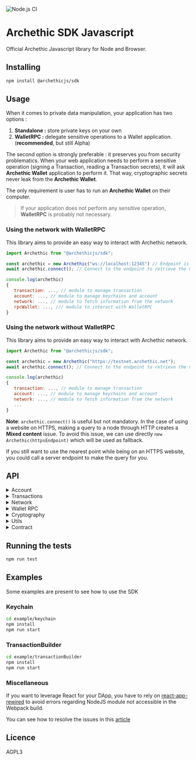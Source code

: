 ![Node.js CI](https://github.com/archethic-foundation/libjs/workflows/Node.js%20CI/badge.svg?branch=master)

# Archethic SDK Javascript

Official Archethic Javascript library for Node and Browser.

## Installing

```bash
npm install @archethicjs/sdk
```

## Usage

When it comes to private data manipulation, your application has two options :

1. **Standalone :** store private keys on your own
2. **WalletRPC :** delegate sensitive operations to a Wallet application. (**recommended**, but still Alpha)

The second option is strongly preferable : it preserves you from security problematics. When your web application needs to perform a sensitive operation (signing a Transaction, reading a Transaction secrets), it will ask **Archethic Wallet** application to perform it.
That way, cryptographic secrets never leak from the **Archethic Wallet**.

The only requirement is user has to run an **Archethic Wallet** on their computer.

> If your application does not perform any sensitive operation, **WalletRPC** is probably not necessary.

### Using the network with WalletRPC

This library aims to provide an easy way to interact with Archethic network.

```js
import Archethic from "@archethicjs/sdk";

const archethic = new Archethic("ws://localhost:12345") // Endpoint is the Archethic Wallet RPC server
await archethic.connect(); // Connect to the endpoint to retrieve the nearest endpoints

console.log(archethic)
{
   transaction: ..., // module to manage transaction
   account: ..., // module to manage keychains and account
   network: ..., // module to fetch information from the network
   rpcWallet: ..., /// module to interact with WalletRPC
}
```

### Using the network without WalletRPC

This library aims to provide an easy way to interact with Archethic network.

```js
import Archethic from "@archethicjs/sdk";

const archethic = new Archethic("https://testnet.archethic.net");
await archethic.connect(); // Connect to the endpoint to retrieve the nearest endpoints

console.log(archethic)
{
   transaction: ..., // module to manage transaction
   account: ..., // module to manage keychains and account
   network: ..., // module to fetch information from the network
   ...
}
```

**Note**: `archethic.connect()` is useful but not mandatory. In the case of using a website on HTTPS, making a query to a node through HTTP creates a **Mixed content** issue. To avoid this issue, we can use directly `new Archethic(httpsEndpoint)` which will be used as fallback.

If you still want to use the nearest point while being on an HTTPS website, you could call a server endpoint to make the query for you.

## API

  <details>
   <summary>Account</summary>

### newKeychainTransaction(keychain, transactionChainIndex)

Creates a new transaction to build (or update) a keychain by embedding the on-chain encrypted wallet.

- `keychain` The keychain to create
- `transactionChainIndex` The index of the transaction created (0 for new keychain)

#### Example of keychain creation

```js
import Archethic, { Crypto, Keychain } from "@archethicjs/sdk";

const accessSeed = "myseed";
const { publicKey } = Crypto.deriveKeyPair(accessSeed, 0);
const keychain = new Keychain(Crypto.randomSecretKey())
  .addService("uco", "m/650'/0/0")
  .addAuthorizedPublicKey(publicKey);

const archethic = new Archethic("https://testnet.archethic.net");
await archethic.connect();
const tx = archethic.account.newKeychainTransaction(keychain, 0);
// The transaction can then be signed with origin private key
```

#### Example of keychain update

```js
import Archethic, { Crypto } from "@archethicjs/sdk";

const accessSeed = "myseed";
const archethic = new Archethic("https://testnet.archethic.net");
await archethic.connect();
let keychain = await archethic.account.getKeychain(accessSeed);
keychain.addService("mywallet", "m/650'/1/0");

// determine the new transaction index
const keychainGenesisAddress = Crypto.deriveAddress(keychain.seed, 0);
const transactionChainIndex = await archethic.transaction.getTransactionIndex(keychainGenesisAddress);

const tx = archethic.account.newKeychainTransaction(keychain, transactionChainIndex);
// The transaction can then be signed with origin private key
```

### newAccessKeychainTransaction(seed, keychainAddress)

Creates a new keychain access transaction to allow a seed and its key to access a keychain

- `seed` Keychain access's seed
- `keychainAddress` Keychain's tx address

```js
import Archethic from "@archethicjs/sdk";

const archethic = new Archethic("https://testnet.archethic.net");
const tx = archethic.account.newAccessKeychainTransaction("myseed", keychainAddress);
// The transaction can then be signed with origin private key
```

### getKeychain(seed)

Retrieve a keychain from the keychain access transaction and decrypt the wallet to retrieve the services associated

- `seed` Keychain access's seed

```js
import Archethic from "@archethicjs/sdk"

const archethic = new Archethic("https://testnet.archethic.net")
await archethic.connect()

const keychain = await archethic.account.getKeychain(accessKeychainSeed)
console.log(keychain)
{
  version: 1,
  seed: "masterKeychainSeed",
  authorizedPublicKeys: [ Uint8Array(34) ],
  services: {
    uco: {
      derivationPath: "m/650'/0/0"
    }
  }
}
```

**Once retreived the keychain provide the following methods:**

#### buildTransaction(tx, service, index, suffix)

Generate `address`, `previousPublicKey`, `previousSignature` of the transaction and
serialize it using a custom binary protocol, based on the derivation path, curve and hash algo of the service given in param.

- `tx` is an instance of `TransactionBuilder`
- `service` is the service name to use for getting the derivation path, the curve and the hash algo
- `index` is the number of transactions in the chain, to generate the actual and the next public key (see the cryptography section)
- `suffix`: Additional information to add to a service derivation path (default to empty)

Return is the signed `TransactionBuilder`. Notice that the function also sign the `TransactionBuilder` given in param, so getting the return is not mandatory

```js
import Archethic from "@archethicjs/sdk";

const archethic = new Archethic("https://testnet.archethic.net");
await archethic.connect();

const keychain = await archethic.account.getKeychain(accessKeychainSeed);

const index = archethic.transaction.getTransactionIndex(keychain.deriveAddress("uco", 0));
/*const signedTx =*/ keychain.buildTransaction(tx, "uco", index);
```

#### deriveAddress(service, index, suffix)

Derive an address for the given service at the index given

- `service`: Service name to identify the derivation path to use
- `index`: Chain index to derive (default to 0)
- `suffix`: Additional information to add to a service derivation path (default to empty)

```js
import Archethic from "@archethicjs/sdk";

const archethic = new Archethic("https://testnet.archethic.net");
await archethic.connect();

const keychain = await archethic.account.getKeychain(accessKeychainSeed);
const genesisUCOAddress = keychain.deriveAddress("uco", 0);
```

#### deriveKeypair(service, index, suffix)

Derive a keypair for the given service at the index given

- `service`: Service name to identify the derivation path to use
- `index`: Chain index to derive (default to 0)
- `suffix`: Additional information to add to a service derivation path (default to empty)

```js
import Archethic from "@archethicjs/sdk";

const archethic = new Archethic("https://testnet.archethic.net");
await archethic.connect();

const keychain = await archethic.account.getKeychain(accessKeychainSeed);
const { publicKey } = keychain.deriveKeypair("uco", 0);
```

#### ecEncryptServiceSeed(service, publicKeys)

Use ec encryption on the seed for the list of authorizedPublicKeys

- `service`: Service name to identify the derivation path to use
- `authorizedPublicKeys`: List of public keys to encrypt the service seed

```js
import Archethic, { Keychain, Crypto } from "@archethicjs/sdk";

const archethic = new Archethic("http://testnet.archethic.net");
await archethic.connect();

const keychain = new Keychain(Crypto.randomSecretKey()).addService("uco", "m/650'/uco");

const storageNonce = await archethic.network.getStorageNoncePublicKey();

const { secret, authorizedPublicKeys } = keychain.ecEncryptServiceSeed("uco", [storageNonce]);
// secret and authorizedPublicKeys can be used to create an ownership
const tx = archethic.transaction.new().addOwnership(secret, authorizedPublicKeys);
```

#### toDID()

Return a Decentralized Identity document from the keychain. (This is used in the transaction's content of the keychain tx)

```js
import Archethic from "@archethicjs/sdk";

const archethic = new Archethic("https://testnet.archethic.net");
await archethic.connect();

const keychain = await archethic.account.getKeychain(accessKeychainSeed);
const did  = keychain.toDID()
console.log(did)
{
  "@context": [
     "https://www.w3.org/ns/did/v1"
  ],
  "id": "did:archethic:keychain_address",
  "authentification": servicesMaterials, //list of public keys of the services
  "verificationMethod": servicesMaterials //list of public keys of the services
}
```

#### addService(name, derivationPath, curve, hashAlgo)

Add a service into the keychain

- `name`: Name of the service to add
- `derivationPath`: Crypto derivation path
- `curve`: Elliptic curve to use
- `hashAlgo`: Hash algo

```js
import Archethic from "@archethicjs/sdk";

const archethic = new Archethic("https://testnet.archethic.net");
await archethic.connect();

const keychain = await archethic.account.getKeychain(accessKeychainSeed);
keychain.addService("nft1", "m/650'/1/0")
console.log(keychain)
{
  version: 1,
  seed: "mymasterseed",
  authorizedPublicKeys: [ Uint8Array(34) ],
  services: {
    uco: {
      derivationPath: "m/650'/0/0",
      curve: "ed25519",
      hashAlgo: "sha256"
    },
    nft1: {
      derivationPath: "m/650'/1/0",
      curve: "ed25519",
      hashAlgo: "sha256"
    }
  }
}
```

#### removeService(name)

Remove a service from the keychain

- `name`: Name of the service to add

```js
import Archethic from "@archethicjs/sdk";

const archethic = new Archethic("https://testnet.archethic.net");
await archethic.connect();

const keychain = await archethic.account.getKeychain(accessKeychainSeed);
keychain.removeService("nft1");
```

#### addAuthorizedPublicKey(publicKey)

Authorize a key to access the keychain

- `publicKey`: The public key (type: Uint8Array)

```js
import Archethic from "@archethicjs/sdk";

const archethic = new Archethic("https://testnet.archethic.net");
await archethic.connect();

const accessSeed = "myseed";
const { publicKey } = Crypto.deriveKeyPair(accessSeed, 0);
const keychain = await archethic.account.getKeychain(accessKeychainSeed);
keychain.addAuthorizedPublicKey(publicKey);
```

#### removeAuthorizedPublicKey(publicKey)

Unauthorized a key to access the keychain

- `publicKey`: The public key (type: Uint8aArray)

```js
import Archethic from "@archethicjs/sdk";

const archethic = new Archethic("https://testnet.archethic.net");
await archethic.connect();

const accessSeed = "myseed";
const { publicKey } = Crypto.deriveKeyPair(accessSeed, 0);
const keychain = await archethic.account.getKeychain(accessKeychainSeed);
keychain.removeAuthorizedPublicKey(publicKey);
```

  </details>

  <details>
    <summary>Transactions</summary>

### new()

To create a new transaction instance to build and to send to the network

```js
import Archethic from "@archethicjs/sdk";
const archethic = new Archethic("https://testnet.archethic.net");

const txBuilder = archethic.transaction.new();
```

The transaction builder instance contains the following methods:

#### setType(type)

Define the transaction type

- `type` is the string defining the type of transaction to generate ("keychain", "keychain_access", "transfer", "hosting", "code_proposal", "code_approval", "token")

#### setCode(code)

Add the code in the `data.code` section of the transaction

- `code` is a string defining the smart contract

#### setGenerateEncryptedSeedSC(flag)

Set a flag to request a wallet to add the chain seed in the ownership of the transaction to create a smart contract.
This function is only usefull when sending / signing the transaction through a wallet. Signing and sending the transaction directly to the node will not use this flag.

- `flag` is a boolean to request the node to add the chain seed in the ownership

#### setContent(content)

Add the content in the `data.content` section of the transaction

- `content` is a string defining the smart contract

#### addOwnership(secret, authorizedKeys)

Add an ownership in the `data.ownerships` section of the transaction with a secret and its related authorized public keys to be able to decrypt it.
This aims to prove the ownership or the delegatation of some secret to a given list of public keys.

- `secret` is the hexadecimal encoding or Uint8Array representing the encrypted secret
- `authorizedKeys` is a list of object represented by - `publicKey` is the hexadecimal encoding or Uint8Array representing the public key - `encryptedSecretKey` is the hexadecimal encoding or Uint8Array representing the secret key encrypted with the public key (see `ecEncrypt`)

#### addUCOTransfer(to, amount)

Add a UCO transfer to the `data.ledger.uco.transfers` section of the transaction

- `to` is hexadecimal encoding or Uint8Array representing the transaction address (recipient) to receive the funds
- `amount` is the number of uco to send (in Big Int ref function `toBigInt`)

#### addTokenTransfer(to, amount, tokenAddress, tokenId)

Add a token transfer to the `data.ledger.token.transfers` section of the transaction

- `to` is hexadecimal encoding or Uint8Array representing the transaction address (recipient) to receive the funds
- `amount` is the number of uco to send (in Big Int ref function `toBigInt`)
- `tokenAddress` is hexadecimal encoding or Uint8Array representing the token's address to spend
- `tokenId` is the ID of the token to send (default to: 0)

#### addRecipient(to, action, args)

Adds a recipient to call the smart contract's "transaction" action.

- `to` is the contract's address in hexadecimal or Uint8Array
- `action` is the name of the action. This parameter is not mandatory
- `args` is the list of arguments for the action (must contain only JSON valid data). This parameter is not mandatory

```js
import Archethic from "@archethicjs/sdk";
const archethic = new Archethic("https://testnet.archethic.net");

const tx = archethic.transaction
  .new()
  .setType("transfer")
  .addRecipient("0000b1d3750edb9381c96b1a975a55b5b4e4fb37bfab104c10b0b6c9a00433ec4646")
  .addRecipient("0000bc96b1a9751d3750edb9381a55b5b4e4fb104c10b0b6c9a00433ec464637bfab", "vote", ["Dr. Who"]);
```

#### build(seed, index, curve, hashAlgo)

Generate `address`, `previousPublicKey`, `previousSignature` of the transaction and
serialize it using a custom binary protocol.

- `seed` is hexadecimal encoding or Uint8Array representing the transaction chain seed to be able to derive and generate the keys
- `index` is the number of transactions in the chain, to generate the actual and the next public key (see below the cryptography section)
- `curve` is the elliptic curve to use for the key generation (can be "ed25519", "P256", "secp256k1") - default o "P256"
- `hashAlgo` is the hash algorithm to use to generate the address (can be "sha256", "sha512", "sha3-256", "sha3-512", "bake2b") - default to "sha256"

```js
import Archethic from "@archethicjs/sdk";
const archethic = new Archethic("https://testnet.archethic.net");

const tx = archethic.transaction
  .new()
  .setType("transfer")
  .addUCOTransfer("0000b1d3750edb9381c96b1a975a55b5b4e4fb37bfab104c10b0b6c9a00433ec4646", 0.42)
  .build("mysuperpassphraseorseed", 0);
```

#### originSign(privateKey)

Sign the transaction with an origin device private key

- `privateKey` is hexadecimal encoding or Uint8Array representing the private key to generate the origin signature to able to perform the ProofOfWork and authorize the transaction

```js
import Archethic from "@archethicjs/sdk";
const archethic = new Archethic("https://testnet.archethic.net");

const tx = archethic.transaction
  .new()
  .setType("transfer")
  .addUCOTransfer(
    "0000b1d3750edb9381c96b1a975a55b5b4e4fb37bfab104c10b0b6c9a00433ec4646",
    0.42
  )
  .build("mysuperpassphraseorseed", 0);
  .originSign(originPrivateKey);
```

#### toJSON()

Export the transaction generated into JSON

```js
import Archethic from "@archethicjs/sdk";
const archethic = new Archethic("https://testnet.archethic.net");

const tx = archethic.transaction
  .new()
  .setType("transfer")
  .addUCOTransfer(
    "0000b1d3750edb9381c96b1a975a55b5b4e4fb37bfab104c10b0b6c9a00433ec4646",
    0.42
  )
  .build("mysuperpassphraseorseed", 0);
  .toJSON();
```

### Interacting with other signer (hardware for example)

#### previousSignaturePayload()

Get an Uint8Array payload to be signed with user seed

```js
import Archethic from "@archethicjs/sdk";
const archethic = new Archethic("https://testnet.archethic.net");

const tx = archethic.transaction
  .new()
  .setType("transfer")
  .addUCOTransfer("0000b1d3750edb9381c96b1a975a55b5b4e4fb37bfab104c10b0b6c9a00433ec4646", 0.42);

const signaturePayload = tx.previousSignaturePayload();
```

#### setPreviousSignatureAndPreviousPublicKey(prevSign, prevPubKey)

Setter method for the transaction's previous signature and previous public key.

- `prevSign` is hexadecimal encoding or Uint8Array previous signature of the transaction
- `prevPubKey` is hexadecimal encoding or Uint8Array previous public key of the transaction

```js
import Archethic from "@archethicjs/sdk";
const archethic = new Archethic("https://testnet.archethic.net");

const tx = archethic.transaction
  .new()
  .setType("transfer")
  .addUCOTransfer("0000b1d3750edb9381c96b1a975a55b5b4e4fb37bfab104c10b0b6c9a00433ec4646", 0.42);

const signaturePayload = tx.previousSignaturePayload();
const prevSign = someFunctionToGetSignature(signaturePayload);
const prevPubKey = someFunctionToGetPubKey();
tx.setPreviousSignatureAndPreviousPublicKey(prevSign, prevPubKey);
```

#### setAddress(address)

Setter method for the transaction's address.

```js
import Archethic from "@archethicjs/sdk";
const archethic = new Archethic("https://testnet.archethic.net");

const tx = archethic.transaction
  .new()
  .setType("transfer")
  .addUCOTransfer("0000b1d3750edb9381c96b1a975a55b5b4e4fb37bfab104c10b0b6c9a00433ec4646", 0.42);

const txAddress = someFunctionToGetTxAddress();
tx.setAddress(txAddress);
```

#### originSignaturePayload()

Get an Uint8Array payload to be signed with the origin private key of the device.

```js
import Archethic from "@archethicjs/sdk";
const archethic = new Archethic("https://testnet.archethic.net");

const tx = archethic.transaction
  .new()
  .setType("transfer")
  .addUCOTransfer("0000b1d3750edb9381c96b1a975a55b5b4e4fb37bfab104c10b0b6c9a00433ec4646", 0.42)
  .build(seed, originPrivateKey);

const originPayload = tx.originSignaturePayload();
```

#### setOriginSign(signature)

Setter method for the transaction's origin signature.

```js
import Archethic from "@archethicjs/sdk";
const archethic = new Archethic("https://testnet.archethic.net");

const tx = archethic.transaction
  .new()
  .setType("transfer")
  .addUCOTransfer("0000b1d3750edb9381c96b1a975a55b5b4e4fb37bfab104c10b0b6c9a00433ec4646", 0.42)
  .build("mysuperpassphraseorseed", 0);

const originPayload = tx.originSignaturePayload();
const originSignature = someFunctionToGetSignature(originPayload);
tx.setOriginSign(originSignature);
```

#### send(confirmationThreshold, timeout)

- `confirmationThreshold` is a percentage (0 to 100) where the transaction is considered as validated. This is used to trigger `requiredConfirmation` event. Default value is to 100. This parameter is not mandatory
- `timeout` is the number of second to wait until timeout event is triggered. Default value is to 60 sec. This parameter is not mandatory

Send a transaction to the endpoint and subscribe the node to get confirmation or validation error.
When an update of the validation is received from the subscription, some events are triggered and associated function are called (see function **on** bellow)

```js
import Archethic from "@archethicjs/sdk";
const archethic = new Archethic("https://testnet.archethic.net");

const tx = archethic.transaction
  .new()
  .setType("transfer")
  .addUCOTransfer("0000b1d3750edb9381c96b1a975a55b5b4e4fb37bfab104c10b0b6c9a00433ec4646", 0.42)
  .build("mysuperpassphraseorseed", 0)
  .originSign(privateKey)
  .on("confirmation", (nbConf, maxConf) => console.log(nbConf, maxConf))
  .send();
```

#### on(event, handler)

Subscribe to a specific event.

- `event` is the name of the event to subscribe
- `handler` is a function which will be called when event is triggered

available events:

- `'sent'` triggered when transaction is sent. handler param: no parameter
- `'confirmation'` triggered when a new replication is received. handler params: number of replication, maximum number of replication expected
- `'fullConfirmation'` triggered when the number of replication = the number of maximum replication expected. handler param: maximum number of replication expected
- `'requiredConfirmation'` triggered when the number of replication is equal or overpass for the first time the maximum replication \* confirmationThreshold. handler param: number of replication
- `'error'` triggered when an error is encountered during validation. handler params: context, reason
  - Context is a string with "INVALID_TRANSACTION" for error in the transaction itself like "Insufficient funds" or "NETWORK_ISSUE" for error in mining like "Consensus error".
- `'timeout'` triggered 60 sec after sending the transaction. Timeout is cleared when `'fullConfirmation'`, `'error'` or `'requiredConfirmation'` events are triggered. handler param: number of replication received yet

Mutiple function can be assigned to a same event. Just call function `on` mutiple times for the same event.

```js
import Archethic from "@archethicjs/sdk";
const archethic = new Archethic("https://testnet.archethic.net");

const tx = archethic.transaction
  .new()
  .setType("transfer")
  .addUCOTransfer("0000b1d3750edb9381c96b1a975a55b5b4e4fb37bfab104c10b0b6c9a00433ec4646", 0.42)
  .build("mysuperpassphraseorseed", 0)
  .originSign(privateKey)
  .on("sent", () => console.log("transaction sent !"))
  .on("confirmation", (nbConf, maxConf) => console.log(nbConf, maxConf))
  .on("fullConfirmation", (nbConf) => console.log(nbConf))
  .on("requiredConfirmation", (nbConf) => console.log(nbConf))
  .on("error", (context, reason) => console.log(context, reason))
  .on("timeout", (nbConf) => console.log(nbConf))
  .send(60); // confirmationThreshold: 60
```

#### unsubscribe(event)

Unsubscribe to a specific event or all events.

- `event` is the name of the event (same as **on** function). This parameter is not mandatory, if the event name is empty all events are unsubscribed.

### getTransactionIndex(address)

Query a node to find the length of the chain to retrieve the transaction index

- `address` Transaction address (in hexadecimal)

```js
import Archethic from "@archethicjs/sdk";
const archethic = new Archethic("https://testnet.archethic.net");

await archethic.connect();
const txIndex = await archethic.transaction.getTransactionIndex(
  "00b1d3750edb9381c96b1a975a55b5b4e4fb37bfab104c10b0b6c9a00433ec4646"
);
// 0
```

### getTransactionFee(tx)

Query a node to fetch the tx fee for a given transaction

- `tx` Generated transaction

```js
import Archethic from "@archethicjs/sdk"

const archethic = new Archethic("https://testnet.archethic.net")
const tx = ...
const fee = await archethic.transaction.getTransactionFee(tx)
console.log(fee)
{
  fee: 11779421, // Big Int format (ref function fromBigInt)
  rates: {
    eur: 0.086326,
    usd: 0.084913
  }
}
```

### getTransactionOwnerships(address)

Query a node to find the ownerships (secrets and authorized keys) to given transaction's address

- `address`: Transaction's address

```js
import Archethic from "@archethicjs/sdk";

const archethic = new Archethic("https://testnet.archethic.net");
const ownerships = await archethic.transaction.getTransactionOwnerships(tx.address);
console.log(ownerships)[
  {
    secret: "...",
    authorizedPublicKeys: [
      {
        publicKey: "...",
        encryptedSecretKey: ""
      }
    ]
  }
];
```

  </details>

  <details>
    <summary>Network</summary>

### getToken(tokenAddress)

Query a node to get the token definition (based on [AEIP2](https://github.com/archethic-foundation/aeip/blob/main/AEIP-2.md)) from an address.
Returns also `genesis` address and `id`

- `tokenAddress` is the transaction address of the token.

```js
import Archethic from "@archethicjs/sdk";
const archethic = new Archethic("https://testnet.archethic.net");

await archethic.connect();
const token = await archethic.network.getToken(tokenAddress);
console.log(token);
{
  collection: [],
  decimals: 8,
  genesis: '0000D6979F125A91465E29A12F66AE40FA454A2AD6CE3BB40099DBDDFFAF586E195A',
  id: '9DC6196F274B979E5AB9E3D7A0B03FEE3E4C62C7299AD46C8ECF332A2C5B6574',
  name: 'Mining UCO rewards',
  properties: {},
  supply: 3340000000000000, // Big Int format (ref function fromBigInt)
  symbol: 'MUCO',
  type: 'fungible'
}
```

### callFunction(contractAddress, functionName, args)

Call a Smart Contract's exported function with given args.

- `contractAddress` is the address of the contract (usually latest or genesis)
- `functionName` is the exported function to call
- `args` is the list of arguments to call the function with

```js
import Archethic from "@archethicjs/sdk";
const archethic = new Archethic("https://testnet.archethic.net");
await archethic.connect();

const response = await archethic.network.callFunction("0000AB...CD", "add", [1, 2]);
console.log(response);
3;
```

### getBalance(address)

Query a node to fetch the last balance of the given address

- `address` is the address of the account to get the balance from

```js
import Archethic from "@archethicjs/sdk"
const archethic = new Archethic("https://testnet.archethic.net");

await archethic.connect()

const balance = await archethic.network.getBalance(accountAddress);
console.log(balance)
{
  uco: 100000000,
  tokens: [{
    address: '209DFA0C.....',
    tokenId: 'ABD829FD.....',
    amount: 100000000
  }]
}
```

### addOriginKey(originPublicKey, certificate)

Query a node to add a new origin public to be authorized to sign transaction with the corresponding private key (see OriginSign).

- `originPublicKey` is the public key to be added.
- `certificate` is the certificate that prove the public key is allowed to be added.

```js
import Archethic from "@archethicjs/sdk";
const archethic = new Archethic("https://testnet.archethic.net");

await archethic.connect();
const response = await archethic.network.addOriginKey(originPublicKey, certificate);

console.log(response);
{
  transaction_address: "...";
  status: "pending";
}
```

### getStorageNoncePublicKey()

Fetch the public key of the shared storage node key

```js
import Archethic from "@archethicjs/sdk";
const archethic = new Archethic("https://testnet.archethic.net");

await archethic.connect();

const storageNoncePublicKey = await archethic.network.getStorageNoncePublicKey();
// 00b1d3750edb9381c96b1a975a55b5b4e4fb37bfab104c10b0b6c9a00433ec4646
```

### getOracleData(timestamp)

Fetch the OracleChain data

- `timestamp`: UNIX timestamp (optional)

```js
import Archethic from "@archethicjs/sdk"

const archethic = new Archethic("https://testnet.archethic.net")
await archethic.connect()

const oracleData = await archethic.network.getOracleData()
console.log(oracleData)
{
  timestamp: ...,
  services: {
    uco: {
      eur: ...,
      usd: ...
    }
  }
}
```

```js
import Archethic from "@archethicjs/sdk"

const archethic = new Archethic("https://testnet.archethic.net")
await archethic.connect()

const oracleData = await archethic.network.getOracleData(timestamp)
console.log(oracleData)
{
  services: {
    uco: {
      eur: ...,
      usd: ...
    }
  }
}
```

### rawGraphQLQuery(query)

Query the GraphQL API of the node with a custom graphQL query that fits your needs.

- `query`: The graphQL query to send to the node

```js
import Archethic from "@archethicjs/sdk";

const archethic = new Archethic("https://testnet.archethic.net");
await archethic.connect();

const query = `
query {
  transactions(page:1) {
    address
    chainLength
    data {
      code
    }
    type
    version
  }
}
`;

const response = await archethic.network.rawGraphQLQuery(query);
```

### subscribeToOracleUpdates(handler)

Subscribe to get the real time updates of the OracleChain

- `handler`: Callback to handle the new data

```js
import Archethic from "@archethicjs/sdk"

const archethic = new Archethic("https://testnet.archethic.net")
await archethic.connect()

await archethic.network.subscribeToOracleUpdates(console.log)
{
  timestamp: ...,
  services: {
    uco: {
      eur: ...,
      usd: ...
    }
  }
}
```

  </details>

  <details>
  <summary>Wallet RPC</summary>

### setOrigin(origin)

Configures the DApp identity. DApp identity will be sent to WalletRPC.

On operations requiring user's confirmation, that identity might be displayed.

```js
import Archethic from "@archethicjs/sdk";

const archethic = new Archethic("ws://localhost:12345");
await archethic.connect();

await archethic.rpcWallet.setOrigin({
  name: "My DApp",
  url: "https://great_app.com"
});
```

### onconnectionstatechange(callback)

Listens to connection state changes between DApp and WalletRPC.

```js
import Archethic from "@archethicjs/sdk"

const archethic = new Archethic("ws://localhost:12345")
await archethic.connect()

await archethic.rpcWallet.setOrigin({
  name: "My DApp",
  url: "https://great_app.com"
})

archethic.rpcWallet.onconnectionstatechange(
  (rpcConnectionState) {
    console.log(`WalletRPC connection state changed : ${rpcConnectionState}`)
  }
)

// To stop listening :
archethic.rpcWallet.unsubscribeconnectionstatechange()
```

### getAccounts()

Reads a concise accounts list from ArchethicWallet.

```js
import Archethic from "@archethicjs/sdk";

const archethic = new Archethic("ws://localhost:12345");
await archethic.connect();

await archethic.rpcWallet.setOrigin({
  name: "My DApp",
  url: "https://great_app.com"
});

archethic.rpcWallet.getAccounts().then((accounts) => {
  accounts.forEach((account) => {
    console.log(`\t ${JSON.stringify(account)}`);
  });
});
```

### getServices()

Reads a concise services list from ArchethicWallet.

```js
import Archethic from "@archethicjs/sdk";

const archethic = new Archethic("ws://localhost:12345");
await archethic.connect();

await archethic.rpcWallet.setOrigin({
  name: "My DApp",
  url "https://great_app.com"
});

archethic.rpcWallet.getServices().then((services) => {
  services.forEach((service) => {
    console.log(`\t ${JSON.stringify(service)}`);
  });
});
```

### onAccountUpdate(accountName, callback) : RpcSubscription

Listens to an account's changes.

```js
import Archethic from "@archethicjs/sdk";

const archethic = new Archethic("ws://localhost:12345");
await archethic.connect();

await archethic.rpcWallet.setOrigin({
  name: "My DApp",
  url: "https://great_app.com"
});

const subscription = await archethic.rpcWallet.onAccountUpdate("account name", (account) => {
  console.log(JSON.stringify(account));
});
```

### onCurrentAccountChange(callback) : RpcSubscription

Listens account selection in wallet.

```js
import Archethic from "@archethicjs/sdk";

const archethic = new Archethic("ws://localhost:12345");
await archethic.connect();

await archethic.rpcWallet.setOrigin({
  name: "My DApp",
  url: "https://great_app.com"
});

const subscription = await archethic.rpcWallet.onCurrentAccountChange((account) => {
  console.log(JSON.stringify(account));
});
```

### refreshCurrentAccount()

Request the wallet to refresh current account info

```js
import Archethic from "@archethicjs/sdk";

const archethic = new Archethic("ws://localhost:12345");
await archethic.connect();

await archethic.rpcWallet.setOrigin({
  name: "My DApp",
  url: "https://great_app.com"
});

await archethic.rpcWallet.refreshCurrentAccount();
// Wallet account is refreshed with last blockchain informations
```

### unsubscribe(rpcSubscription)

Stops any subscription to Wallet.

```js
import Archethic from "@archethicjs/sdk"

const archethic = new Archethic("ws://localhost:12345")
await archethic.connect()

await archethic.rpcWallet.setOrigin({
  name: "My DApp",
  url: "https://great_app.com"
})

const subscription // subscription from a previous call (onAccountUpdate for example)

await archethic.rpcWallet.unsubscribe(subscription)
```

### sendTransaction(transaction)

Asks ArchethicWallet to sign and send a transaction.

```js
import Archethic from "@archethicjs/sdk";

const archethic = new Archethic("ws://localhost:12345");
await archethic.connect();

await archethic.rpcWallet.setOrigin({
  name: "My DApp",
  url: "https://great_app.com"
});

const tx = archethic.transaction
  .new()
  .setType("token")
  .setContent(
    '{ "name": "NFT 001", "supply": 100000000, "type": "non-fungible", "symbol": "NFT1", "aeip": [2], "properties": {}}'
  );

archethic.rpcWallet
  .sendTransaction(tx)
  .then((sendResult) => {
    console.log(JSON.stringify(sendResult));
    // { transactionAddress: "asdfasfsadf", nbConfirmations: 3, maxConfirmations: 3 }
  })
  .catch((sendError) => {
    console.log(JSON.stringify(sendResult));
  });
```

### signTransactions([transaction])

Asks ArchethicWallet to sign multiple transactions.

```js
import Archethic, { Utils } from "@archethicjs/sdk";

const archethic = new Archethic("ws://localhost:12345");
await archethic.connect();

await archethic.rpcWallet.setOrigin({
  name: "My DApp",
  url: "https://great_app.com"
});

const tx = archethic.transaction
  .new()
  .setType("transfer")
  .addTokenTransfer("0001ABCD...", Utils.toBigInt(12), "00001234...", 0)
  .addRecipient("0001ABCD...", "swap");

archethic.rpcWallet
  .signTransactions(tx)
  .then((signedResult) => {
    console.log(JSON.stringify(signedResult));
    signedResult.forEach((signedTransaction) => {
      console.log(JSON.stringify(signedTransaction));
      // {address: "000ef....", previousPublicKey: "00045b...", previousSignature: "000ef....", originSignature: "00045b..."}
    });
  })
  .catch((signedError) => {
    console.log(JSON.stringify(signedError));
  });
```

### addService(name)

Add a service in the keychain

```js
import Archethic from "@archethicjs/sdk";

const archethic = new Archethic("ws://localhost:12345");
await archethic.connect();

await archethic.rpcWallet.setOrigin({
  name: "My DApp",
  url: "https://great_app.com"
});

archethic.rpcWallet
  .addService("myService")
  .then((result) => {
    console.log(JSON.stringify(result));
  })
  .catch((error) => {
    console.log(error);
  });
```

### keychainDeriveKeypair(serviceName, index, pathSuffix)

Derive a keypair for the given service at the index given and get the public key

```js
import Archethic from "@archethicjs/sdk";

const archethic = new Archethic("ws://localhost:12345");
await archethic.connect();

await archethic.rpcWallet.setOrigin({
  name: "My DApp",
  url: "https://great_app.com"
});

archethic.rpcWallet.keychainDeriveKeypair("myService", 1, "suffix").then((result) => {
  console.log(result["publicKey"]);
});
```

### keychainDeriveAddress(serviceName, index, pathSuffix)

Derive an address for the given service at the index given

```js
import Archethic from "@archethicjs/sdk";

const archethic = new Archethic("ws://localhost:12345");
await archethic.connect();

await archethic.rpcWallet.setOrigin({
  name: "My DApp",
  url: "https://great_app.com"
});

archethic.rpcWallet.keychainDeriveAddress("myService", 1, "suffix").then((result) => {
  console.log(result["address"]);
});
```

  </details>

  <details>
  <summary>Cryptography</summary>

  <br />

### deriveKeyPair(seed, index, curve)

It creates a new keypair into hexadecimal format

- `seed` is hexadecimal encoding or Uint8Array representing the transaction chain seed to be able to derive and generate the keys
- `index` is the number of transactions in the chain, to generate the actual and the next public key (see below the cryptography section)
- `curve` is the elliptic curve to use for the key generation (can be "ed25519", "P256", "secp256k1") - default to: "ed25519"
- `origin_id` is the origin of the public key (can be 0 for "on chain wallet", 1 for "software" or 2 for "tpm") - default to: 1

```js
import { Crypto } from "@archethicjs/sdk";
const { publicKey: publicKey, privateKey: privateKey } = Crypto.deriveKeyPair("mysuperpassphraseorseed", 0);
// publicKey => 0100048cac473e46edd109c3ef59eec22b9ece9f99a2d0dce1c4ccb31ce0bacec4a9ad246744889fb7c98ea75c0f0ecd60002c07fae92f23382669ca9aff1339f44216
```

### deriveAddress(seed, index, curve, hashAlgo)

It creates a transaction address by extract the public key from the key derivation and hash it into a hexadecimal format

- `seed` is hexadecimal encoding or Uint8Array representing the transaction chain seed to be able to derive and generate the keys
- `index` is the number of transactions in the chain, to generate the actual and the next public key (see below the cryptography section)
- `curve` is the elliptic curve to use for the key generation (can be "ed25519", "P256", "secp256k1") - Default to "ed25519"
- `hashAlgo` is the hash algorithm to create the address (can be "sha256", "sha512", "sha3-256", "sha3-512", "blake2b") - default to "sha256"

```js
import { Crypto } from "@archethicjs/sdk";
const address = Crypto.deriveAddress("mysuperpassphraseorseed", 0);
// Address: 00004195d45987f33e5dcb71edfa63438d5e6add655b216acfdd31945d58210fe5d2
```

It creates a new keypair and extract the public key into hexadecimal format

- `seed` is hexadecimal encoding or Uint8Array representing the transaction chain seed to be able to derive and generate the keys
- `index` is the number of transactions in the chain, to generate the actual and the next public key (see below the cryptography section)
- `curve` is the elliptic curve to use for the key generation (can be "ed25519", "P256", "secp256k1")

```js
import { Crypto } from "@archethicjs/sdk";
const publicKey = Crypto.derivePublicKey("mysuperpassphraseorseed", 0);
```

### ecEncrypt(data, publicKey)

Perform an ECIES encryption using a public key and a data

- `data` Data to encrypt
- `publicKey` Public key to derive a shared secret and for whom the content must be encrypted

```js
import { Crypto } from "@archethicjs/sdk";
const cipher = Crypto.ecEncrypt(
  "dataToEncrypt",
  "0000b1d3750edb9381c96b1a975a55b5b4e4fb37bfab104c10b0b6c9a00433ec4646"
);
```

### ecDecrypt(cipher, privateKey)

Perform an ECIES decryption using a private key and an encrypted data

- `cipher` Data to decrypt
- `privateKey` Private key to derive a shared secret and for whom the content must be decrypted

```js
import { Crypto } from "@archethicjs/sdk";
const cipher = Crypto.ecDecrypt("dataToDecrypt", "36f7753a63188eabaf4891c5724d346da58160cdc386ebf248603724d1796cd3");
```

### aesEncrypt(data, publicKey)

Perform an AES encryption using a key and a data

- `data` Data to encrypt
- `key` Symmetric key

```js
import { Crypto } from "@archethicjs/sdk";
const cipher = Crypto.aesEncrypt(
  "dataToEncrypt",
  "0000b1d3750edb9381c96b1a975a55b5b4e4fb37bfab104c10b0b6c9a00433ec4646"
);
```

  </details>

  <details>
  <summary>Utils</summary>

### fromBigInt(number, decimals)

Convert a big int number to a x decimals number (mainly use to display token amount)

- `number` Big Int number to convert to decimals number
- `decimals` number of decimals needed (default to 8)

```js
import { Utils } from "@archethicjs/sdk";
Utils.fromBigInt(1_253_450_000);
// 12.5345
Utils.fromBigInt(12_534_500, 6);
// 12.5345
```

### toBigInt(number, decimals)

Convert a decimals number to a BigInt number

- `number` decimals number to convert to Big Int number
- `decimals` number of decimals (default to 8)

```js
import { Utils } from "@archethicjs/sdk";
Utils.toBigInt(12.5345);
// 1_253_450_000
Utils.toBigInt(12.5345, 6);
// 12_534_500
```

### originPrivateKey

Getting the default origin Key :

```js
import Archethic, { Utils } from "@archethicjs/sdk"
const originPrivateKey = Utils.originPrivateKey

const archethic = new Archethic("https://testnet.archethic.net")

const tx = archethic.transaction.new()
...
tx.originSign(originPrivateKey)
```

  </details>
  <details>
  <summary>Contract</summary>

  <br />

  ### newContractTransaction

  Create a new contract transaction injecting the code and the authorized public key encryption to allow node to emit transaction on your behalf

  ```js
  import Archethic, { Utils, Contract } from "@archethicjs/sdk"
  const archethic = new Archethic("https://testnet.archethic.net")

  const tx = await Contract.newContractTransaction(archethic, contractCode, contractSeed)

  tx
    .originSign(Utils.originPrivateKey)
    .on("requiredConfirmation", () => console.log("ok deployed"))
    .on("error", (context, reason) => console.error(reason))
    .send();
  ```



  </details>

## Running the tests

```bash
npm run test
```

## Examples

Some examples are present to see how to use the SDK

### Keychain

```bash
cd example/keychain
npm install
npm run start
```

### TransactionBuilder

```bash
cd example/transactionBuilder
npm install
npm run start
```

### Miscellaneous

If you want to leverage React for your DApp, you have to rely on [react-app-rewired](https://www.npmjs.com/package/react-app-rewired) to avoid errors regarding NodeJS module not accessible in the Webpack build.

You can see how to resolve the issues in this [article](https://www.alchemy.com/blog/how-to-polyfill-node-core-modules-in-webpack-5)

## Licence

AGPL3
